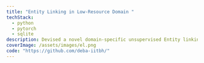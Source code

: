 ```yaml
---
title: "Entity Linking in Low-Resource Domain "
techStack:
  - python
  - pytorch
  - sqlite
description: Devised a novel domain-specific unsupervised Entity linking system.
coverImage: /assets/images/el.png
code: "https://github.com/deba-iitbh/"
---
```

